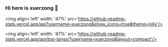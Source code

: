 ### Hi here is xuerzong 👋

<!--
**xuerzong/xuerzong** is a ✨ _special_ ✨ repository because its `README.md` (this file) appears on your GitHub profile.

Here are some ideas to get you started:

- 🔭 I’m currently working on ...
- 🌱 I’m currently learning ...
- 👯 I’m looking to collaborate on ...
- 🤔 I’m looking for help with ...
- 💬 Ask me about ...
- 📫 How to reach me: ...
- 😄 Pronouns: ...
- ⚡ Fun fact: ...
-->
<img align='left' width: '47%' src='https://github-readme-stats.vercel.app/api?username=xuerzong&show_icons=true&theme=jolly'/>

<img align='left' width: '47%' src='https://github-readme-stats.vercel.app/api/top-langs/?username=xuerzong&layout=compact'/>
